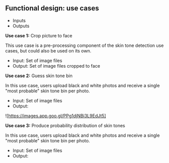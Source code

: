 ## Functional design: use cases

* Inputs
* Outputs

**Use case 1:** Crop picture to face

This use case is a pre-processing component of the skin tone detection use cases, but could also be used on its own. 
* Input: Set of image files
* Output: Set of image files cropped to face

**Use case 2:** Guess skin tone bin

In this use case, users upload black and white photos and receive a single "most probable" skin tone bin per photo. 
* Input: Set of image files
* Output: 

![https://images.app.goo.gl/PPg1djNBi3L9EdJt5]

**Use case 3:** Produce probability distribution of skin tones 

In this use case, users upload black and white photos and receive a single "most probable" skin tone bin per photo. 
* Input: Set of image files
* Output: 
